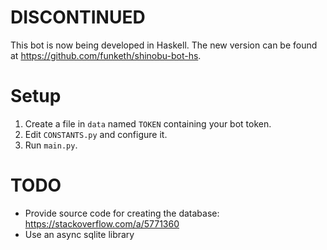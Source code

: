 # DISCONTINUED
This bot is now being developed in Haskell.
The new version can be found at https://github.com/funketh/shinobu-bot-hs.

# Setup
1. Create a file in `data` named `TOKEN` containing your bot token.
2. Edit `CONSTANTS.py` and configure it.
3. Run `main.py`.

# TODO
- Provide source code for creating the database: https://stackoverflow.com/a/5771360
- Use an async sqlite library
